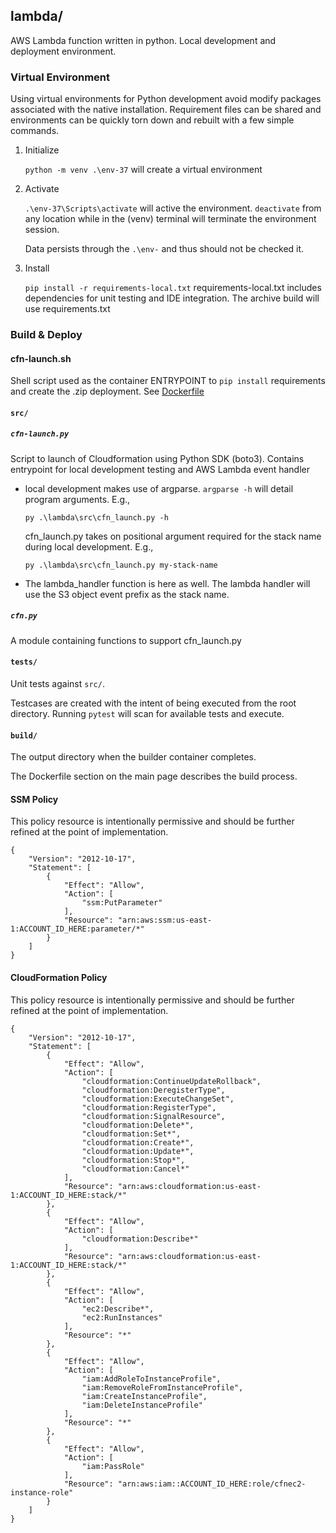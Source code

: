 ## lambda/

AWS Lambda function written in python.  Local development and deployment environment.

### Virtual Environment

Using virtual environments for Python development avoid modify packages associated with the native installation.  Requirement files can be shared and environments can be quickly torn down and rebuilt with a few simple commands.

1. Initialize
    
    `python -m venv .\env-37` will create a virtual environment

2. Activate

    `.\env-37\Scripts\activate` will active the environment.  `deactivate` from any location while in the (venv) terminal will terminate the environment session.

    Data persists through the `.\env-` and thus should not be checked it.

3. Install

    `pip install -r requirements-local.txt`  requirements-local.txt includes dependencies for unit testing and IDE integration.  The archive build will use requirements.txt

### Build &amp; Deploy

#### cfn-launch.sh

Shell script used as the container ENTRYPOINT to `pip install` requirements and create the .zip deployment. See [Dockerfile](../Dockerfile)

#### `src/`

##### `cfn-launch.py`

Script to launch of Cloudformation using Python SDK (boto3).  Contains entrypoint for local development testing and AWS Lambda event handler

- local development makes use of argparse.  `argparse -h` will detail program arguments.  E.g.,

    `py .\lambda\src\cfn_launch.py -h`

    cfn_launch.py takes on positional argument required for the stack name during local development.  E.g.,

    `py .\lambda\src\cfn_launch.py my-stack-name`

- The lambda_handler function is here as well.  The lambda handler will use the S3 object event prefix as the stack name.

##### `cfn.py`

A module containing functions to support cfn_launch.py

#### `tests/`

Unit tests against `src/`.

Testcases are created with the intent of being executed from the root directory.  Running `pytest` will scan for available tests and execute.

#### `build/`

The output directory when the builder container completes.

The Dockerfile section on the main page describes the build process.

#### SSM Policy
This policy resource is intentionally permissive and should be further refined at the point of implementation.

    {
        "Version": "2012-10-17",
        "Statement": [
            {
                "Effect": "Allow",
                "Action": [
                    "ssm:PutParameter"
                ],
                "Resource": "arn:aws:ssm:us-east-1:ACCOUNT_ID_HERE:parameter/*"
            }
        ]
    }

#### CloudFormation Policy
This policy resource is intentionally permissive and should be further refined at the point of implementation.

    {
        "Version": "2012-10-17",
        "Statement": [
            {
                "Effect": "Allow",
                "Action": [
                    "cloudformation:ContinueUpdateRollback",
                    "cloudformation:DeregisterType",
                    "cloudformation:ExecuteChangeSet",
                    "cloudformation:RegisterType",
                    "cloudformation:SignalResource",
                    "cloudformation:Delete*",
                    "cloudformation:Set*",
                    "cloudformation:Create*",
                    "cloudformation:Update*",
                    "cloudformation:Stop*",
                    "cloudformation:Cancel*"
                ],
                "Resource": "arn:aws:cloudformation:us-east-1:ACCOUNT_ID_HERE:stack/*"
            },
            {
                "Effect": "Allow",
                "Action": [
                    "cloudformation:Describe*"
                ],
                "Resource": "arn:aws:cloudformation:us-east-1:ACCOUNT_ID_HERE:stack/*"
            },
            {
                "Effect": "Allow",
                "Action": [
                    "ec2:Describe*",
                    "ec2:RunInstances"
                ],
                "Resource": "*"
            },
            {
                "Effect": "Allow",
                "Action": [
                    "iam:AddRoleToInstanceProfile",
                    "iam:RemoveRoleFromInstanceProfile",
                    "iam:CreateInstanceProfile",
                    "iam:DeleteInstanceProfile"
                ],
                "Resource": "*"
            },
            {
                "Effect": "Allow",
                "Action": [
                    "iam:PassRole"
                ],
                "Resource": "arn:aws:iam::ACCOUNT_ID_HERE:role/cfnec2-instance-role"
            }
        ]
    }